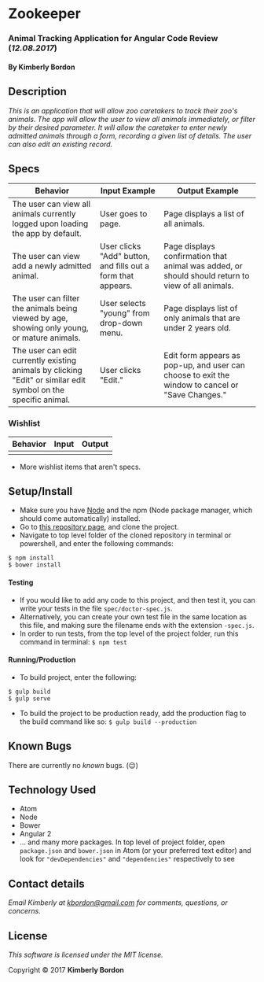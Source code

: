 # Zookeeper
### Animal Tracking Application for Angular Code Review (_12.08.2017_)
#### By Kimberly Bordon

## Description
_This is an application that will allow zoo caretakers to track their zoo's animals. The app will allow the user to view all animals immediately, or filter by their desired parameter. It will allow the caretaker to enter newly admitted animals through a form, recording a given list of details. The user can also edit an existing record._

## Specs
| Behavior | Input Example | Output Example |
|-|-|-|
| The user can view all animals currently logged upon loading the app by default. | User goes to page. | Page displays a list of all animals. |
| The user can view add a newly admitted animal. | User clicks "Add" button, and fills out a form that appears. | Page displays confirmation that animal was added, or should should return to view of all animals. |
| The user can filter the animals being viewed by age, showing only young, or mature animals. | User selects "young" from drop-down menu. | Page displays list of only animals that are under 2 years old. |
| The user can edit currently existing animals by clicking "Edit" or similar edit symbol on the specific animal. | User clicks "Edit." | Edit form appears as pop-up, and user can choose to exit the window to cancel or "Save Changes." |

### Wishlist
| Behavior | Input | Output |
|-|-|-|
| | | |

* More wishlist items that aren't specs.


## Setup/Install

* Make sure you have [Node](https://nodejs.org/en/download/) and the npm (Node package manager, which should come automatically) installed.
* Go to [this repository page](insertyourgithubpagehere), and clone the project.
* Navigate to top level folder of the cloned repository in terminal or powershell, and enter the following commands:
```
$ npm install
$ bower install
```

#### Testing
* If you would like to add any code to this project, and then test it, you can write your tests in the file `spec/doctor-spec.js`.
* Alternatively, you can create your own test file in the same location as this file, and making sure the filename ends with the extension `-spec.js`.
* In order to run tests, from the top level of the project folder, run this command in terminal: `$ npm test`

#### Running/Production
* To build project, enter the following:
```
$ gulp build
$ gulp serve
```

* To build the project to be production ready, add the production flag to the build command like so:
`$ gulp build --production`


## Known Bugs
There are currently no *known* bugs. (😉)

## Technology Used
* Atom
* Node
* Bower
* Angular 2
* ... and many more packages. In top level of project folder, open `package.json` and `bower.json` in Atom (or your preferred text editor) and look for `"devDependencies"` and `"dependencies"` respectively to see

## Contact details
_Email Kimberly at [kbordon@gmail.com](mailto:kbordon@gmail.com) for comments, questions, or concerns._
## License
*This software is licensed under the MIT license.*

Copyright © 2017 **Kimberly Bordon**
